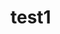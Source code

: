 # test1


<script src="https://gist.github.com/cevian/a118453d929a8ee423d8a7d0ee003ee2.js">
  
</script>
